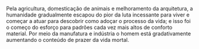 ﻿Pela agricultura, domesticação de animais e melhoramento da arquitetura, a humanidade gradualmente escapou do pior da luta incessante para viver e começar a atuar para descobrir como adoçar o processo da vida; e isso foi o começo do esforço para padrões cada vez mais altos de conforto material. Por meio da manufatura e indústria o homem está gradativamente aumentando o conteúdo de prazer da vida mortal.
